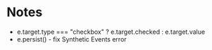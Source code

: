 


# Notes
- e.target.type === "checkbox" ? e.target.checked : e.target.value
- e.persist() - fix Synthetic Events error

